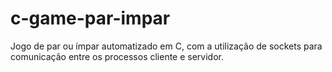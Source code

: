 # c-game-par-impar
Jogo de par ou ímpar automatizado em C, com a utilização de sockets para comunicação entre os processos cliente e servidor.
